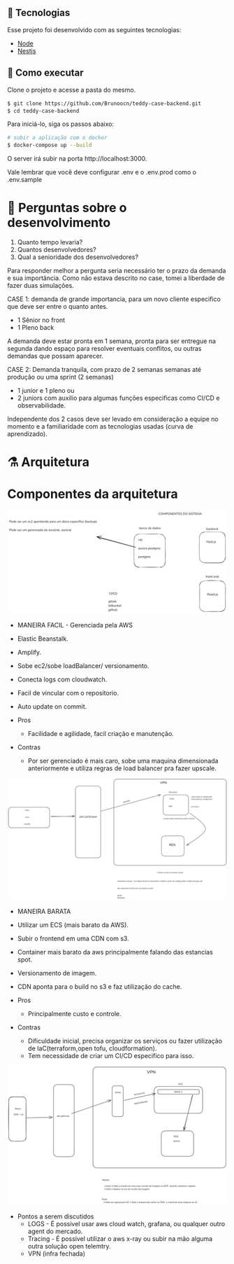 ## 🧪 Tecnologias

Esse projeto foi desenvolvido com as seguintes tecnologias:

- [Node](https://nodejs.org/en/)
- [Nestjs](https://nestjs.com)

## 🚀 Como executar

Clone o projeto e acesse a pasta do mesmo.

```bash
$ git clone https://github.com/Brunoocn/teddy-case-backend.git
$ cd teddy-case-backend
```

Para iniciá-lo, siga os passos abaixo:

```bash
# subir a aplicação com o docker
$ docker-compose up --build
```

O server irá subir na porta http://localhost:3000.

Vale lembrar que você deve configurar .env e o .env.prod como o .env.sample


# 📄 Perguntas sobre o desenvolvimento

1. Quanto tempo levaria?
2. Quantos desenvolvedores?
3. Qual a senioridade dos desenvolvedores?


Para responder melhor a pergunta seria necessário ter o prazo da demanda e sua importância.
Como não estava descrito no case, tomei a liberdade de fazer duas simulações.

CASE 1: demanda de grande importancia, para um novo cliente especifico que deve ser entre o quanto antes.

- 1 Sênior no front
- 1 Pleno back

A demanda deve estar pronta em 1 semana, pronta para ser entregue na segunda 
dando espaço para resolver eventuais conflitos, ou outras demandas que possam aparecer.


CASE 2:
Demanda tranquila, com prazo de 2 semanas semanas até produção ou uma sprint (2 semanas)
- 1 junior e 1 pleno 
ou
- 2 juniors com auxilio para algumas funções especificas como CI/CD e observabilidade.


Independente dos 2 casos deve ser levado em consideração a equipe no momento e a familiaridade com as tecnologias usadas (curva de aprendizado).


# ⚗️ Arquitetura 

# Componentes da arquitetura
![Componentes Da Arquitetura](image.png)


- MANEIRA FACIL - Gerenciada pela AWS

- Elastic Beanstalk.
- Amplify.
- Sobe ec2/sobe loadBalancer/ versionamento.
- Conecta logs com cloudwatch.
- Facil de vincular com o repositorio.
- Auto update on commit.

- Pros
  - Facilidade e agilidade, facil criação e manutenção.
- Contras 
  - Por ser gerenciado é mais caro, sobe uma maquina dimensionada anteriormente
  e utiliza regras de load balancer pra fazer upscale.

![Arquitetura Maneira Facil](image-1.png)


- MANEIRA BARATA

- Utilizar um ECS (mais barato da AWS).
- Subir o frontend em uma CDN com s3.
- Container mais barato da aws principalmente falando das estancias spot.
- Versionamento de imagem.
- CDN aponta para o build no s3 e faz utilização do cache.


- Pros 
  - Principalmente custo e controle.
- Contras
  - Dificuldade inicial, precisa organizar os serviços ou fazer utilização de IaC(terraform,open tofu, cloudformation).
  - Tem necessidade de criar um CI/CD especifico para isso.


![Arquitetura Barata](image-2.png)


- Pontos a serem discutidos 
  - LOGS - É possivel usar aws cloud watch, grafana, ou qualquer outro agent do mercado.
  - Tracing - É possivel utilizar o aws x-ray ou subir na mão alguma outra solução open telemtry.
  - VPN (infra fechada)




